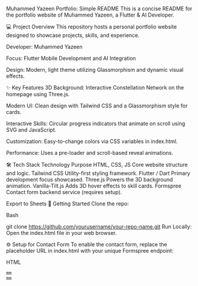 Muhammed Yazeen Portfolio: Simple README
This is a concise README for the portfolio website of Muhammed Yazeen, a Flutter & AI Developer.

💻 Project Overview
This repository hosts a personal portfolio website designed to showcase projects, skills, and experience.

Developer: Muhammed Yazeen

Focus: Flutter Mobile Development and AI Integration

Design: Modern, light theme utilizing Glassmorphism and dynamic visual effects.

✨ Key Features
3D Background: Interactive Constellation Network on the homepage using Three.js.

Modern UI: Clean design with Tailwind CSS and a Glassmorphism style for cards.

Interactive Skills: Circular progress indicators that animate on scroll using SVG and JavaScript.

Customization: Easy-to-change colors via CSS variables in index.html.

Performance: Uses a pre-loader and scroll-based reveal animations.

🛠️ Tech Stack
Technology	Purpose
HTML, CSS, JS	Core website structure and logic.
Tailwind CSS	Utility-first styling framework.
Flutter / Dart	Primary development focus showcased.
Three.js	Powers the 3D background animation.
Vanilla-Tilt.js	Adds 3D hover effects to skill cards.
Formspree	Contact form backend service (requires setup).

Export to Sheets
🚀 Getting Started
Clone the repo:

Bash

git clone https://github.com/yourusername/your-repo-name.git
Run Locally:
Open the index.html file in your web browser.

⚙️ Setup for Contact Form
To enable the contact form, replace the placeholder URL in index.html with your unique Formspree endpoint:

HTML

<form action="https://formspree.io/f/YOUR_UNIQUE_ID" method="POST">
    </form>

    mm
    mm
